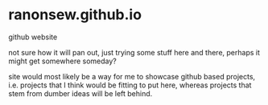 # ranonsew.github.io
github website

not sure how it will pan out, just trying some stuff here and there, perhaps it might get somewhere someday?

site would most likely be a way for me to showcase github based projects, i.e. projects that I think would be fitting to put here, whereas projects that stem from dumber ideas will be left behind.